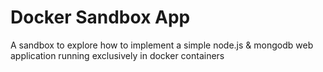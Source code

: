 # Docker Sandbox App

A sandbox to explore how to implement a simple node.js & mongodb web application running exclusively in docker containers
